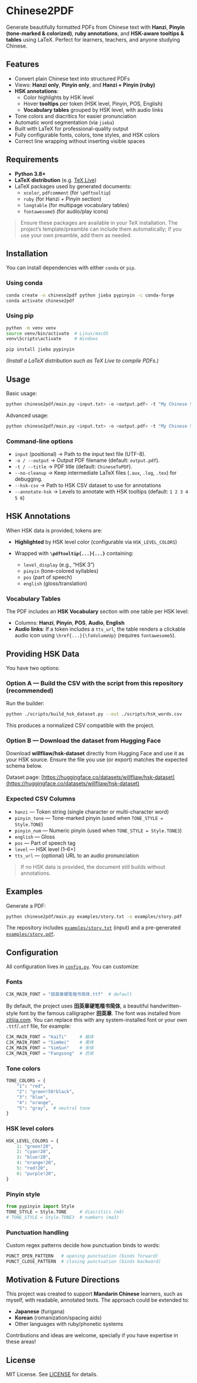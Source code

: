 # Chinese2PDF

Generate beautifully formatted PDFs from Chinese text with **Hanzi**, **Pinyin (tone-marked & colorized)**, **ruby annotations**, and **HSK-aware tooltips & tables** using LaTeX. Perfect for learners, teachers, and anyone studying Chinese.

## Features

-   Convert plain Chinese text into structured PDFs
-   Views: **Hanzi only**, **Pinyin only**, and **Hanzi + Pinyin (ruby)**
-   **HSK annotations**:
    -   Color highlights by HSK level
    -   Hover **tooltips** per token (HSK level, Pinyin, POS, English)
    -   **Vocabulary tables** grouped by HSK level, with audio links
-   Tone colors and diacritics for easier pronunciation
-   Automatic word segmentation (via `jieba`)
-   Built with LaTeX for professional-quality output
-   Fully configurable fonts, colors, tone styles, and HSK colors
-   Correct line wrapping without inserting visible spaces

## Requirements

-   **Python 3.8+**
-   **LaTeX distribution** (e.g. [TeX Live](https://www.tug.org/texlive/))
-   LaTeX packages used by generated documents:
    -   `xcolor`, `pdfcomment` (for `\pdftooltip`)
    -   `ruby` (for Hanzi + Pinyin section)
    -   `longtable` (for multipage vocabulary tables)
    -   `fontawesome5` (for audio/play icons)

> Ensure these packages are available in your TeX installation. The project’s template/preamble can include them automatically; if you use your own preamble, add them as needed.

## Installation

You can install dependencies with either `conda` or `pip`.

### Using conda

```bash
conda create -n chinese2pdf python jieba pypinyin -c conda-forge
conda activate chinese2pdf
```

### Using pip

```bash
python -m venv venv
source venv/bin/activate  # Linux/macOS
venv\Scripts\activate     # Windows

pip install jieba pypinyin
```

_(Install a LaTeX distribution such as TeX Live to compile PDFs.)_

## Usage

Basic usage:

```bash
python chinese2pdf/main.py <input.txt> -o <output.pdf> -t "My Chinese Story"
```

Advanced usage:

```bash
python chinese2pdf/main.py <input.txt> -o <output.pdf> -t "My Chinese Story" --hsk-csv ./scripts/hsk_words.csv --annotate-hsk 1 2 3 --no-cleanup
```

### Command-line options

-   `input` (positional) → Path to the input text file (UTF-8).
-   `-o / --output` → Output PDF filename (default: `output.pdf`).
-   `-t / --title` → PDF title (default: `ChineseToPDF`).
-   `--no-cleanup` → Keep intermediate LaTeX files (`.aux`, `.log`, `.tex`) for debugging.
-   `--hsk-csv` → Path to HSK CSV dataset to use for annotations
-   `--annotate-hsk` → Levels to annotate with HSK tooltips (default: `1 2 3 4 5 6`)

## HSK Annotations

When HSK data is provided, tokens are:

-   **Highlighted** by HSK level color (configurable via `HSK_LEVEL_COLORS`)
-   Wrapped with **`\pdftooltip{...}{...}`** containing:

    -   `level_display` (e.g., “HSK 3”)
    -   `pinyin` (tone-colored syllables)
    -   `pos` (part of speech)
    -   `english` (gloss/translation)

### Vocabulary Tables

The PDF includes an **HSK Vocabulary** section with one table per HSK level:

-   Columns: **Hanzi**, **Pinyin**, **POS**, **Audio**, **English**
-   **Audio links**: If a token includes a `tts_url`, the table renders a clickable audio icon using `\href{...}{\faVolumeUp}` (requires `fontawesome5`).

## Providing HSK Data

You have two options:

### Option A — Build the CSV with the script from this repository (recommended)

Run the builder:

```bash
python ./scripts/build_hsk_dataset.py --out ./scripts/hsk_words.csv
```

This produces a normalized CSV compatible with the project.

### Option B — Download the dataset from Hugging Face

Download **willfliaw/hsk-dataset** directly from Hugging Face and use it as your HSK source. Ensure the file you use (or export) matches the expected schema below.

Dataset page: [https://huggingface.co/datasets/willfliaw/hsk-dataset](https://huggingface.co/datasets/willfliaw/hsk-dataset)

### Expected CSV Columns

-   `hanzi` — Token string (single character or multi-character word)
-   `pinyin_tone` — Tone-marked pinyin (used when `TONE_STYLE = Style.TONE`)
-   `pinyin_num` — Numeric pinyin (used when `TONE_STYLE = Style.TONE3`)
-   `english` — Gloss
-   `pos` — Part of speech tag
-   `level` — HSK level (1–6+)
-   `tts_url` — (optional) URL to an audio pronunciation

> If no HSK data is provided, the document still builds without annotations.

## Examples

Generate a PDF:

```bash
python chinese2pdf/main.py examples/story.txt -o examples/story.pdf
```

The repository includes [`examples/story.txt`](examples/story.txt) (input) and a pre-generated [`examples/story.pdf`](examples/story.pdf).

## Configuration

All configuration lives in [`config.py`](chinese2pdf/config.py). You can customize:

### Fonts

```python
CJK_MAIN_FONT = "田英章硬笔楷书简体.ttf"  # default
```

By default, the project uses **田英章硬笔楷书简体**, a beautiful handwritten-style font by the famous calligrapher **田英章**. The font was installed from [zitijia.com](https://www.zitijia.com/i/261836868063087673.html). You can replace this with any system-installed font or your own `.ttf`/`.otf` file, for example:

```python
CJK_MAIN_FONT = "KaiTi"     # 楷体
CJK_MAIN_FONT = "SimHei"    # 黑体
CJK_MAIN_FONT = "SimSun"    # 宋体
CJK_MAIN_FONT = "Fangsong"  # 仿宋
```

### Tone colors

```python
TONE_COLORS = {
    "1": "red",
    "2": "green!50!black",
    "3": "blue",
    "4": "orange",
    "5": "gray",  # neutral tone
}
```

### HSK level colors

```python
HSK_LEVEL_COLORS = {
    1: "green!20",
    2: "cyan!20",
    3: "blue!20",
    4: "orange!20",
    5: "red!20",
    6: "purple!20",
}
```

### Pinyin style

```python
from pypinyin import Style
TONE_STYLE = Style.TONE     # diacritics (mǎ)
# TONE_STYLE = Style.TONE3  # numbers (ma3)
```

### Punctuation handling

Custom regex patterns decide how punctuation binds to words:

```python
PUNCT_OPEN_PATTERN   # opening punctuation (binds forward)
PUNCT_CLOSE_PATTERN  # closing punctuation (binds backward)
```

## Motivation & Future Directions

This project was created to support **Mandarin Chinese** learners, such as myself, with readable, annotated texts. The approach could be extended to:

-   **Japanese** (furigana)
-   **Korean** (romanization/spacing aids)
-   Other languages with ruby/phonetic systems

Contributions and ideas are welcome, specially if you have expertise in these areas!

## License

MIT License. See [LICENSE](LICENSE) for details.
